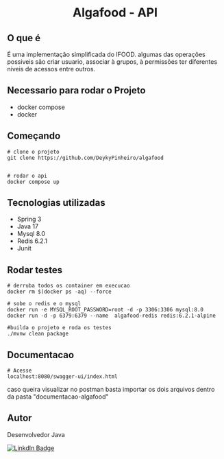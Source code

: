 <h1 align="center">Algafood - API</h1>


## O que é

É uma implementação simplificada do IFOOD. algumas das operações possiveis são criar usuario, associar à grupos, à permissões ter diferentes niveis de acessos entre outros.

## Necessario para rodar o Projeto
- docker compose
- docker


## Começando

```
# clone o projeto 
git clone https://github.com/DeykyPinheiro/algafood


# rodar o api
docker compose up
```




## Tecnologias utilizadas
- Spring 3
- Java 17
- Mysql 8.0
- Redis 6.2.1
- Junit

## Rodar testes
```
# derruba todos os container em execucao
docker rm $(docker ps -aq) --force

# sobe o redis e o mysql
docker run -e MYSQL_ROOT_PASSWORD=root -d -p 3306:3306 mysql:8.0
docker run -d -p 6379:6379 --name  algafood-redis redis:6.2.1-alpine

#builda o projeto e roda os testes
./mvnw clean package
```

## Documentacao
```
# Acesse
localhost:8080/swagger-ui/index.html
```

caso queira visualizar no postman basta importar os dois arquivos dentro da pasta "documentacao-algafood"

## Autor

Desenvolvedor Java

[![LinkdIn Badge](https://img.shields.io/badge/LinkedIn-0077B5?style=for-the-badge&logo=linkedin&logoColor=whit)](https://www.linkedin.com/in/deyky-pinheiro-bbb735125/)
